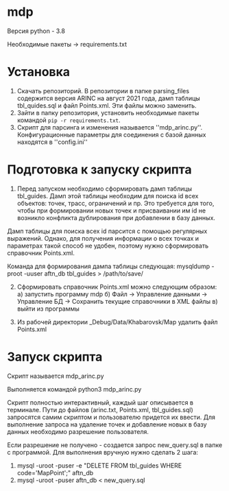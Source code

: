 # mdp
Версия python - 3.8

Необходимые пакеты -> requirements.txt

# Установка
1) Скачать репозиторий. В репозитории в папке parsing_files содержится версия ARINC на август 2021 года, дамп таблицы tbl_quides.sql и файл Points.xml. Эти файлы можно заменить.
2) Зайти в папку репозитория, установить необходимые пакеты командой ``` pip -r requirements.txt ```.
3) Скрипт для парсинга и изменения называется ''mdp_arinc.py''. Конфигурационные параметры для соединения с базой данных находятся в ''config.ini''

# Подготовка к запуску скрипта
1) Перед запуском необходимо сформировать дамп таблицы tbl_guides. Дамп этой таблицы необходим для поиска id всех объектов: точек, трасс, ограничений и пр. Это требуется для того, чтобы при формировании новых точек и присваивании им id не возникло конфликта дублирования при добавлении в базу данных.

Дамп таблицы для поиска всех id парсится с помощью регулярных выражений. Однако, для получения информации о всех точках и параметрах такой способ не удобен, 
поэтому нужно сформировать справочник Points.xml.

Команда для формирования дампа таблицы следующая:
mysqldump -proot -uuser aftn_db tbl_guides > /path/to/save/

2) Сформировать справочник Points.xml можно следующим образом:
    а) запустить программу mdp
    б) Файл -> Управление данными -> Управление БД -> Сохранить текущие справочники в XML файлы
    в) выйти из программы

3) Из рабочей директории _Debug/Data/Khabarovsk/Map удалить файл Points.xml

# Запуск скрипта
 Скрипт называется mdp_arinc.py
 
 
 Выполняется командой python3 mdp_arinc.py
 
 Скрипт полностью интерактивный, каждый шаг описывается в терминале. Пути до файлов (arinc.txt, Points.xml, tbl_guides.sql) запросятся самим скриптом 
 и пользователю придется их ввести. Для выполнение запроса на удаление точек и добавление новых в базу данных необходимо разрешение пользователя.
 
 Если разрешение не получено - создается запрос new_query.sql в папке с программой. Для выполнения вручную нужно сделать 2 шага:
 1) mysql -uroot -puser -e "DELETE FROM tbl_guides WHERE code='MapPoint';" aftn_db
 2) mysql -uroot -puser aftn_db < new_query.sql

